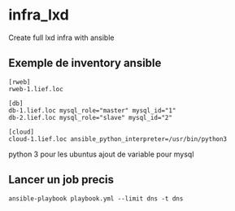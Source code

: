 # infra_lxd
Create full lxd infra with ansible


## Exemple de inventory ansible

```console
[rweb]
rweb-1.lief.loc

[db]
db-1.lief.loc mysql_role="master" mysql_id="1"
db-2.lief.loc mysql_role="slave" mysql_id="2"

[cloud]
cloud-1.lief.loc ansible_python_interpreter=/usr/bin/python3
```

python 3 pour les ubuntus
ajout de variable pour mysql

## Lancer un job precis

```console
ansible-playbook playbook.yml --limit dns -t dns
```
